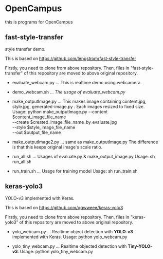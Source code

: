 # OpenCampus

this is programs for OpenCampus

## fast-style-transfer

style transfer demo.

This is based on https://github.com/lengstrom/fast-style-transfer

Firstly, you need to clone from above repository.
Then, files in "fast-style-transfer" of this repository are moved to above original repository.

* evaluate_webcam.py ... This is realtime demo using webcamera.
* demo_webcam.sh ... *The usage of evaluate_webcam.py*
* make_outputImage.py ... This makes image containing content.jpg, style.jpg, generated-image.py .
                          Each images resized to fixed size.
  Usage:
    python make_outputImage.py --content $content_image_file_name \
                               --create $created_image_file_name_by_evaluate.jpg \
			       --style $style_image_file_name \
			       --out $output_file_name

* make_outputImage2.py ... same as make_outputImage.py
                           The difference is that this keeps original image's scale ratio.

* run_all.sh ... Usages of evaluate.py & make_output_image.py
  Usage:
    sh run_all.sh
    
* run_train.sh ... Usage for training model
  Usage:
    sh run_train.sh

## keras-yolo3

YOLO-v3 implemented with Keras.

This is based on https://github.com/qqwweee/keras-yolo3

Firstly, you need to clone from above repository.
Then, files in "keras-yolo3" of this repository are moved to above original repository.

* yolo_webcam.py ... Realtime object detection with **YOLO-v3** implemented with Keras.
  Usage:
    python yolo_webcam.py

* yolo_tiny_webcam.py ... Realtime objected detection with **Tiny-YOLO-v3**.
  Usage:
    python yolo_tiny_webcam.py